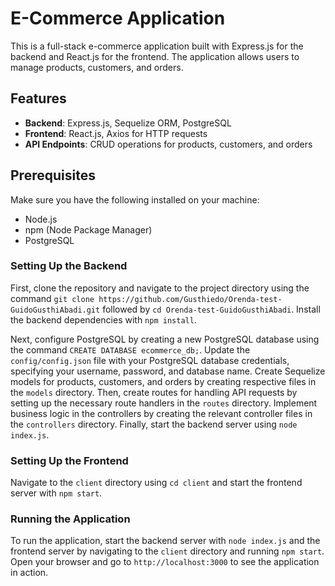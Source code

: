 # E-Commerce Application

This is a full-stack e-commerce application built with Express.js for the backend and React.js for the frontend. The application allows users to manage products, customers, and orders.

## Features

- **Backend**: Express.js, Sequelize ORM, PostgreSQL
- **Frontend**: React.js, Axios for HTTP requests
- **API Endpoints**: CRUD operations for products, customers, and orders

## Prerequisites

Make sure you have the following installed on your machine:

- Node.js
- npm (Node Package Manager)
- PostgreSQL

### Setting Up the Backend

First, clone the repository and navigate to the project directory using the command `git clone https://github.com/Gusthiedo/Orenda-test-GuidoGusthiAbadi.git` followed by `cd Orenda-test-GuidoGusthiAbadi`. Install the backend dependencies with `npm install`.

Next, configure PostgreSQL by creating a new PostgreSQL database using the command `CREATE DATABASE ecommerce_db;`. Update the `config/config.json` file with your PostgreSQL database credentials, specifying your username, password, and database name. Create Sequelize models for products, customers, and orders by creating respective files in the `models` directory. Then, create routes for handling API requests by setting up the necessary route handlers in the `routes` directory. Implement business logic in the controllers by creating the relevant controller files in the `controllers` directory. Finally, start the backend server using `node index.js`.

### Setting Up the Frontend

Navigate to the `client` directory using `cd client` and start the frontend server with `npm start`.

### Running the Application

To run the application, start the backend server with `node index.js` and the frontend server by navigating to the `client` directory and running `npm start`. Open your browser and go to `http://localhost:3000` to see the application in action.
